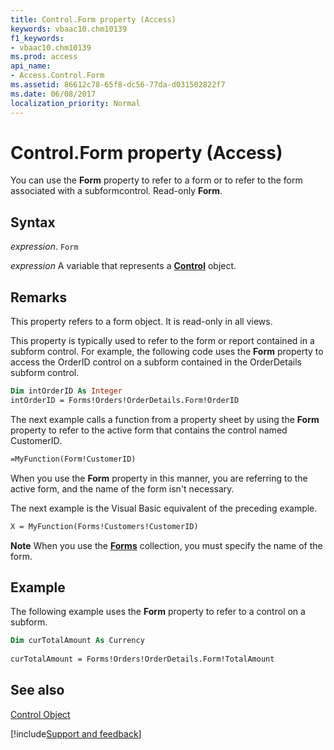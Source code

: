 ```yaml
---
title: Control.Form property (Access)
keywords: vbaac10.chm10139
f1_keywords:
- vbaac10.chm10139
ms.prod: access
api_name:
- Access.Control.Form
ms.assetid: 86612c78-65f8-dc56-77da-d031502822f7
ms.date: 06/08/2017
localization_priority: Normal
---
```



# Control.Form property (Access)

You can use the  **Form** property to refer to a form or to refer to the form associated with a subformcontrol. Read-only **Form**.


## Syntax

_expression_. `Form`

_expression_ A variable that represents a **[Control](Access.Control.md)** object.


## Remarks

This property refers to a form object. It is read-only in all views.

This property is typically used to refer to the form or report contained in a subform control. For example, the following code uses the  **Form** property to access the OrderID control on a subform contained in the OrderDetails subform control.




```vb
Dim intOrderID As Integer 
intOrderID = Forms!Orders!OrderDetails.Form!OrderID
```

The next example calls a function from a property sheet by using the  **Form** property to refer to the active form that contains the control named CustomerID.




```vb
=MyFunction(Form!CustomerID)
```

When you use the  **Form** property in this manner, you are referring to the active form, and the name of the form isn't necessary.

The next example is the Visual Basic equivalent of the preceding example.




```vb
X = MyFunction(Forms!Customers!CustomerID)
```


 **Note**   When you use the **[Forms](Access.Forms.md)** collection, you must specify the name of the form.


## Example

The following example uses the  **Form** property to refer to a control on a subform.


```vb
Dim curTotalAmount As Currency 
 
curTotalAmount = Forms!Orders!OrderDetails.Form!TotalAmount 

```


## See also


[Control Object](Access.Control.md)

[!include[Support and feedback](~/includes/feedback-boilerplate.md)]